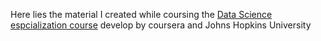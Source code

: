 Here lies the material I created while coursing the [Data Science espcialization course](https://www.coursera.org/specializations/jhu-data-science)  develop by coursera and Johns Hopkins University 